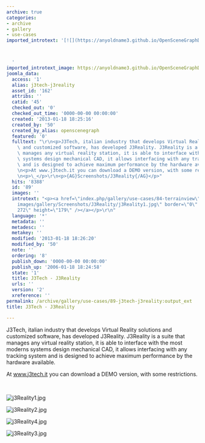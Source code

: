 ```yaml
---
archive: true
categories:
- archive
- gallery
- use-cases
imported_introtext: '[![](https://anyoldname3.github.io/OpenSceneGraphDotComBackup/OpenSceneGraph/www.openscenegraph.com/images/gallery/Screenshots/J3Reality/j3Reality1.jpg)](https://anyoldname3.github.io/OpenSceneGraphDotComBackup/OpenSceneGraph/www.openscenegraph.com/index.php/gallery/use-cases/84-terrainview.html)



  '
imported_introtext_image: https://anyoldname3.github.io/OpenSceneGraphDotComBackup/OpenSceneGraph/www.openscenegraph.com/images/gallery/Screenshots/J3Reality/j3Reality1.jpg
joomla_data:
  access: '1'
  alias: j3tech-j3reality
  asset_id: '162'
  attribs: ''
  catid: '45'
  checked_out: '0'
  checked_out_time: '0000-00-00 00:00:00'
  created: '2013-01-18 18:25:16'
  created_by: '50'
  created_by_alias: openscenegraph
  featured: '0'
  fulltext: "\r\n<p>J3Tech, italian industry that develops Virtual Reality solutions\
    \ and customized software, has developed J3Reality. J3Reality is a suite that\
    \ manages any virtual reality station, it is able to interface with the most moderns\
    \ systems design mechanical CAD, it allows interfacing with any tracking system\
    \ and is designed to achieve maximum performance by the hardware available.</p>\r\
    \n<p>At www.j3tech.it you can download a DEMO version, with some restrictions.</p>\r\
    \n<p>\_</p>\r\n<p>{AG}Screenshots/J3Reality{/AG}</p>"
  hits: '8388'
  id: '89'
  images: ''
  introtext: "<p><a href=\"index.php/gallery/use-cases/84-terrainview\"><img src=\"\
    images/gallery/Screenshots/J3Reality/j3Reality1.jpg\" border=\"0\" alt=\"\" width=\"\
    272\" height=\"179\" /></a></p>\r\n"
  language: '*'
  metadata: ''
  metadesc: ''
  metakey: ''
  modified: '2013-01-18 18:26:20'
  modified_by: '50'
  note: ''
  ordering: '8'
  publish_down: '0000-00-00 00:00:00'
  publish_up: '2006-01-18 18:24:58'
  state: '1'
  title: J3Tech - J3Reality
  urls: ''
  version: '2'
  xreference: ''
permalink: /archive/gallery/use-cases/89-j3tech-j3reality:output_ext
title: J3Tech - J3Reality

---
```

J3Tech, italian industry that develops Virtual Reality solutions and customized software, has developed J3Reality. J3Reality is a suite that manages any virtual reality station, it is able to interface with the most moderns systems design mechanical CAD, it allows interfacing with any tracking system and is designed to achieve maximum performance by the hardware available.


At www.j3tech.it you can download a DEMO version, with some restrictions.


 




![j3Reality1.jpg](https://anyoldname3.github.io/OpenSceneGraphDotComBackup/OpenSceneGraph/www.openscenegraph.com/images/gallery/Screenshots/J3Reality/j3Reality1.jpg)

![j3Reality2.jpg](https://anyoldname3.github.io/OpenSceneGraphDotComBackup/OpenSceneGraph/www.openscenegraph.com/images/gallery/Screenshots/J3Reality/j3Reality2.jpg)

![j3Reality4.jpg](https://anyoldname3.github.io/OpenSceneGraphDotComBackup/OpenSceneGraph/www.openscenegraph.com/images/gallery/Screenshots/J3Reality/j3Reality4.jpg)

![j3Reality3.jpg](https://anyoldname3.github.io/OpenSceneGraphDotComBackup/OpenSceneGraph/www.openscenegraph.com/images/gallery/Screenshots/J3Reality/j3Reality3.jpg)




